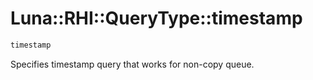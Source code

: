 # Luna::RHI::QueryType::timestamp

```c++
timestamp
```

Specifies timestamp query that works for non-copy queue. 

